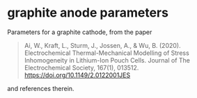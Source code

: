 # graphite anode parameters

Parameters for a graphite cathode, from the paper

> Ai, W., Kraft, L., Sturm, J., Jossen, A., & Wu, B. (2020). Electrochemical Thermal-Mechanical Modelling of Stress Inhomogeneity in Lithium-Ion Pouch Cells. Journal of The Electrochemical Society, 167(1), 013512. https://doi.org/10.1149/2.0122001JES 

and references therein.